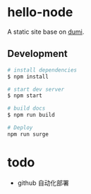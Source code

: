 # hello-node

A static site base on [dumi](https://d.umijs.org).

## Development

```bash
# install dependencies
$ npm install

# start dev server
$ npm start

# build docs
$ npm run build

# Deploy
npm run surge
```

# todo

- github 自动化部署
